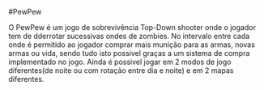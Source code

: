 #PewPew

O PewPew é um jogo de sobrevivência Top-Down shooter onde o jogador tem de dderrotar sucessivas ondes de zombies.
No intervalo entre cada onde é permitido ao jogador comprar mais munição para as armas, novas armas ou vida, sendo tudo isto possivel graças a um sistema de compra implementado no jogo.
Ainda é possivel jogar em 2 modos de jogo diferentes(de noite ou com rotação entre dia e noite) e em 2 mapas diferentes.
